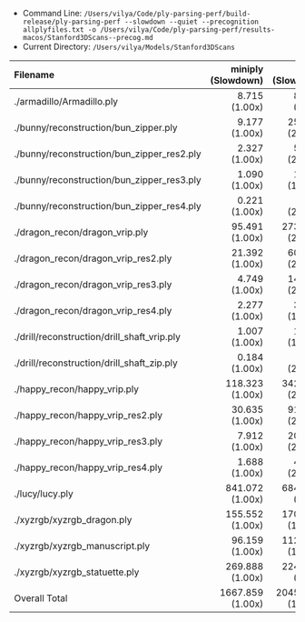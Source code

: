 * Command Line: `/Users/vilya/Code/ply-parsing-perf/build-release/ply-parsing-perf --slowdown --quiet --precognition allplyfiles.txt -o /Users/vilya/Code/ply-parsing-perf/results-macos/Stanford3DScans--precog.md`
* Current Directory: `/Users/vilya/Models/Stanford3DScans`

| Filename                                    |      miniply (Slowdown) |       happly (Slowdown) |      tinyply (Slowdown) |         rply (Slowdown) |      msh_ply (Slowdown) |
| :------------------------------------------ | ----------------------: | ----------------------: | ----------------------: | ----------------------: | ----------------------: |
| ./armadillo/Armadillo.ply                   |        8.715    (1.00x) |       83.965    (9.64x) |       49.170    (5.64x) |       41.692    (4.78x) |        9.041    (1.04x) |
| ./bunny/reconstruction/bun_zipper.ply       |        9.177    (1.00x) |      259.066   (28.23x) |      121.239   (13.21x) |       32.979    (3.59x) |       30.724    (3.35x) |
| ./bunny/reconstruction/bun_zipper_res2.ply  |        2.327    (1.00x) |       59.017   (25.36x) |       26.390   (11.34x) |        7.470    (3.21x) |        6.388    (2.75x) |
| ./bunny/reconstruction/bun_zipper_res3.ply  |        1.090    (1.00x) |       17.001   (15.60x) |        6.125    (5.62x) |        1.871    (1.72x) |        1.592    (1.46x) |
| ./bunny/reconstruction/bun_zipper_res4.ply  |        0.221    (1.00x) |        4.517   (20.40x) |        1.823    (8.23x) |        0.535    (2.42x) |        0.428    (1.93x) |
| ./dragon_recon/dragon_vrip.ply              |       95.491    (1.00x) |     2733.569   (28.63x) |     1339.521   (14.03x) |      349.132    (3.66x) |      321.313    (3.36x) |
| ./dragon_recon/dragon_vrip_res2.ply         |       21.392    (1.00x) |      606.433   (28.35x) |      310.803   (14.53x) |       79.138    (3.70x) |       73.499    (3.44x) |
| ./dragon_recon/dragon_vrip_res3.ply         |        4.749    (1.00x) |      140.835   (29.65x) |       72.757   (15.32x) |       18.263    (3.85x) |       16.687    (3.51x) |
| ./dragon_recon/dragon_vrip_res4.ply         |        2.277    (1.00x) |       33.693   (14.80x) |       16.200    (7.12x) |        4.114    (1.81x) |        3.718    (1.63x) |
| ./drill/reconstruction/drill_shaft_vrip.ply |        1.007    (1.00x) |       15.923   (15.81x) |        5.913    (5.87x) |        1.689    (1.68x) |        1.453    (1.44x) |
| ./drill/reconstruction/drill_shaft_zip.ply  |        0.184    (1.00x) |        4.677   (25.39x) |        2.359   (12.80x) |        0.644    (3.49x) |        0.570    (3.09x) |
| ./happy_recon/happy_vrip.ply                |      118.323    (1.00x) |     3422.517   (28.93x) |     1679.352   (14.19x) |      434.323    (3.67x) |      398.817    (3.37x) |
| ./happy_recon/happy_vrip_res2.ply           |       30.635    (1.00x) |      910.349   (29.72x) |      453.642   (14.81x) |      116.577    (3.81x) |      106.254    (3.47x) |
| ./happy_recon/happy_vrip_res3.ply           |        7.912    (1.00x) |      204.425   (25.84x) |      101.594   (12.84x) |       26.163    (3.31x) |       23.697    (3.00x) |
| ./happy_recon/happy_vrip_res4.ply           |        1.688    (1.00x) |       45.820   (27.15x) |       23.169   (13.73x) |        5.918    (3.51x) |        5.154    (3.05x) |
| ./lucy/lucy.ply                             |      841.072    (1.00x) |     6840.205    (8.13x) |     3626.989    (4.31x) |     3583.870    (4.26x) |     1091.652    (1.30x) |
| ./xyzrgb/xyzrgb_dragon.ply                  |      155.552    (1.00x) |     1703.085   (10.95x) |      811.903    (5.22x) |      845.528    (5.44x) |      194.225    (1.25x) |
| ./xyzrgb/xyzrgb_manuscript.ply              |       96.159    (1.00x) |     1123.574   (11.68x) |      612.486    (6.37x) |      547.991    (5.70x) |      115.421    (1.20x) |
| ./xyzrgb/xyzrgb_statuette.ply               |      269.888    (1.00x) |     2243.999    (8.31x) |     1126.247    (4.17x) |     1225.303    (4.54x) |      269.574    (1.00x) |
| Overall Total                               |     1667.859    (1.00x) |    20452.671   (12.26x) |    10387.680    (6.23x) |     7323.200    (4.39x) |     2670.208    (1.60x) |
